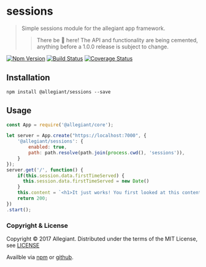 # sessions

> Simple sessions module for the allegiant app framework.
>> There be 🐲 here! The API and functionality are being cemented, anything before a 1.0.0 release is subject to change.

[![Npm Version](https://img.shields.io/npm/v/@allegiant/sessions.svg)](https://www.npmjs.com/package/@allegiant/sessions)
[![Build Status](https://travis-ci.org/allegiant-js/sessions.svg?branch=master)](https://travis-ci.org/allegiant-js/sessions.svg?branch=master)
[![Coverage Status](https://coveralls.io/repos/github/allegiant-js/sessions/badge.svg?branch=master)](https://coveralls.io/github/allegiant-js/sessions?branch=master)


## Installation

```
npm install @allegiant/sessions --save
```

## Usage

```js
const App = require('@allegiant/core');

let server = App.create("https://localhost:7000", { 
    '@allegiant/sessions': {
        enabled: true,
        path: path.resolve(path.join(process.cwd(), 'sessions')),
    }
});
server.get('/', function() {
    if(this.session.data.firstTimeServed) {
      this.session.data.firstTimeServed = new Date()
    }
    this.content = `<h1>It just works! You first looked at this content on ${this.session.data.firstTimeServed}</h1>`;
    return 200;
})
.start();
```


### Copyright & License

Copyright &copy; 2017 Allegiant. Distributed under the terms of the MIT License, see [LICENSE](https://github.com/allegiant-js/sessions/blob/master/LICENSE)

Availble via [npm](https://www.npmjs.com/package/@allegiant/sessions) or [github](https://github.com/allegiant-js/sessions).
